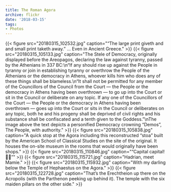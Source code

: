 ```yaml
---
title: The Roman Agora
archive: flickr
date: '2018-03-15'
tags:
- Photos
---
```

{{< figure src="20180315_102532.jpg" caption="“The large print giveth and and small print taketh away.” … Even in Ancient Greece." >}}
{{< figure src="20180315_105133.jpg" caption="The Stele of Democracy, originally displayed before the Areopagos, declaring the law against tyranny, passed by the Athenians in 337 BC:\n“If any should rise up against the People in tyranny or join in establishing tyranny or overthrow the People of the Athenians or the democracy in Athens, whoever kills him who does any of these things shall be blameless.\n“It shall not be permitted for any member of the Councillors of the Council from the Court — the People or the democracy in Athens having been overthrown — to go up into the Court or sit in the Council or deliberate on any topic. If any one of the Councillors of the Court — the People or the democracy in Athens having been overthrown — goes up into the Court or sits in the Council or deliberates on any topic, both he and his progeny shall be deprived of civil rights and his substance shall be confiscated and a tenth given to the Goddess.”\nThe image above the text depicts a personified Democracy crowning “Demos”, The People, with authority." >}}
{{< figure src="20180315_105838.jpg" caption="A quick stop at the Agora including this reconstructed “stoa” built by the American School of Classical Studies on the site of the original. It houses the on-site museum in the rooms that would originally have been shops." >}}
{{< figure src="20180315_110846.jpg" caption="“Capital capital! :clap::clap:”" >}}
{{< figure src="20180315_115721.jpg" caption="Hadrian, meet Mamie." >}}
{{< figure src="20180315_115932.jpg" caption="With my darling below the Temple of Hephaestus on the Agora." >}}
{{< figure src="20180315_122728.jpg" caption="That’s the Erechtheion up there on the Acropolis (with the Parthenon peeking up behind it). The temple with the six maiden pillars on the other side." >}}
